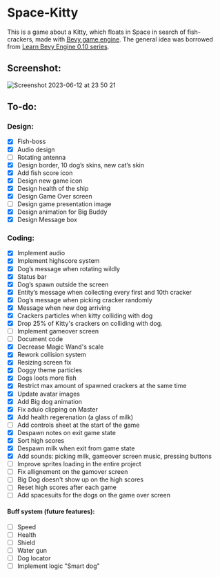 # Space-Kitty

This is a game about a Kitty, which floats in Space in search of fish-crackers, made with [Bevy game engine](https://github.com/bevyengine/bevy).
The general idea was borrowed from [Learn Bevy Engine 0.10 series](https://www.youtube.com/playlist?list=PLVnntJRoP85JHGX7rGDu6LaF3fmDDbqyd).

## Screenshot:

![Screenshot 2023-06-12 at 23 50 21](https://github.com/ghashy/Space-Kitty/assets/109857267/db89aa10-a0ef-459a-9c5e-61163d1541d1)

## To-do:

### Design:

- [x] Fish-boss
- [x] Audio design
- [ ] Rotating antenna
- [x] Design border, 10 dog’s skins, new cat’s skin
- [x] Add fish score icon
- [x] Design new game icon
- [x] Design health of the ship
- [x] Design Game Over screen
- [ ] Design game presentation image
- [x] Design animation for Big Buddy
- [x] Design Message box

### Coding:

- [x] Implement audio
- [x] Implement highscore system
- [x] Dog’s message when rotating wildly
- [x] Status bar
- [x] Dog’s spawn outside the screen
- [x] Entity’s message when collecting every first and 10th cracker
- [x] Dog’s message when picking cracker randomly
- [x] Message when new dog arriving
- [x] Crackers particles when kitty colliding with dog
- [x] Drop 25% of Kitty's crackers on colliding with dog.
- [ ] Implement gameover screen
- [ ] Document code
- [x] Decrease Magic Wand's scale
- [x] Rework collision system
- [x] Resizing screen fix
- [x] Doggy theme particles
- [x] Dogs loots more fish
- [x] Restrict max amount of spawned crackers at the same time
- [x] Update avatar images
- [x] Add Big dog animation
- [x] Fix aduio clipping on Master
- [x] Add health regerenation (a glass of milk)
- [ ] Add controls sheet at the start of the game
- [x] Despawn notes on exit game state
- [x] Sort high scores
- [x] Despawn milk when exit from game state
- [x] Add sounds: picking milk, gameover screen music, pressing buttons
- [ ] Improve sprites loading in the entire project
- [ ] Fix allignement on the gamover screen
- [ ] Big Dog doesn't show up on the high scores
- [ ] Reset high scores after each game
- [ ] Add spacesuits for the dogs on the game over screen

#### Buff system (future features):

- [ ] Speed
- [ ] Health
- [ ] Shield
- [ ] Water gun
- [ ] Dog locator
- [ ] Implement logic "Smart dog"
